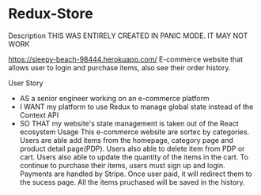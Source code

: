 # Redux-Store
Description
THIS WAS ENTIRELY CREATED IN PANIC MODE. IT MAY NOT WORK


https://sleepy-beach-98444.herokuapp.com/
E-commerce website that allows user to login and purchase items, also see their order history.

User Story
- AS a senior engineer working on an e-commerce platform
- I WANT my platform to use Redux to manage global state instead of the Context API
- SO THAT my website's state management is taken out of the React ecosystem
Usage
This e-commerce website are sortec by categories.
Users are able add items from the homepage, category page and product detail page(PDP).
Users also able to delete item from PDP or cart.
Users also able to update the quantity of the items in the cart.
To continue to purchase their items, users must sign up and login.
Payments are handled by Stripe.
Once user paid, it will redirect them to the sucess page.
All the items pruchased will be saved in the history.
